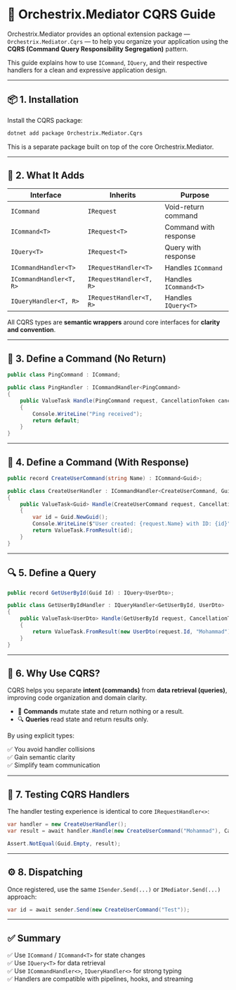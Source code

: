 # 🧭 Orchestrix.Mediator CQRS Guide

Orchestrix.Mediator provides an optional extension package — `Orchestrix.Mediator.Cqrs` — to help you organize your application using the **CQRS (Command Query Responsibility Segregation)** pattern.

This guide explains how to use `ICommand`, `IQuery`, and their respective handlers for a clean and expressive application design.

---

## 📦 1. Installation

Install the CQRS package:

```bash
dotnet add package Orchestrix.Mediator.Cqrs
```

This is a separate package built on top of the core Orchestrix.Mediator.

---

## 🧱 2. What It Adds

| Interface                | Inherits           | Purpose                        |
|--------------------------|--------------------|--------------------------------|
| `ICommand`               | `IRequest`         | Void-return command            |
| `ICommand<T>`            | `IRequest<T>`      | Command with response          |
| `IQuery<T>`              | `IRequest<T>`      | Query with response            |
| `ICommandHandler<T>`     | `IRequestHandler<T>` | Handles `ICommand`          |
| `ICommandHandler<T, R>`  | `IRequestHandler<T, R>` | Handles `ICommand<T>`     |
| `IQueryHandler<T, R>`    | `IRequestHandler<T, R>` | Handles `IQuery<T>`       |

All CQRS types are **semantic wrappers** around core interfaces for **clarity and convention**.

---

## 🧾 3. Define a Command (No Return)

```csharp
public class PingCommand : ICommand;

public class PingHandler : ICommandHandler<PingCommand>
{
    public ValueTask Handle(PingCommand request, CancellationToken cancellationToken)
    {
        Console.WriteLine("Ping received");
        return default;
    }
}
```

---

## 🔁 4. Define a Command (With Response)

```csharp
public record CreateUserCommand(string Name) : ICommand<Guid>;

public class CreateUserHandler : ICommandHandler<CreateUserCommand, Guid>
{
    public ValueTask<Guid> Handle(CreateUserCommand request, CancellationToken cancellationToken)
    {
        var id = Guid.NewGuid();
        Console.WriteLine($"User created: {request.Name} with ID: {id}");
        return ValueTask.FromResult(id);
    }
}
```

---

## 🔍 5. Define a Query

```csharp
public record GetUserById(Guid Id) : IQuery<UserDto>;

public class GetUserByIdHandler : IQueryHandler<GetUserById, UserDto>
{
    public ValueTask<UserDto> Handle(GetUserById request, CancellationToken cancellationToken)
    {
        return ValueTask.FromResult(new UserDto(request.Id, "Mohammad"));
    }
}
```

---

## 🧬 6. Why Use CQRS?

CQRS helps you separate **intent (commands)** from **data retrieval (queries)**, improving code organization and domain clarity.

- 🔄 **Commands** mutate state and return nothing or a result.
- 🔍 **Queries** read state and return results only.

By using explicit types:

✅ You avoid handler collisions  
✅ Gain semantic clarity  
✅ Simplify team communication

---

## 🧪 7. Testing CQRS Handlers

The handler testing experience is identical to core `IRequestHandler<>`:

```csharp
var handler = new CreateUserHandler();
var result = await handler.Handle(new CreateUserCommand("Mohammad"), CancellationToken.None);

Assert.NotEqual(Guid.Empty, result);
```

---

## ⚙️ 8. Dispatching

Once registered, use the same `ISender.Send(...)` or `IMediator.Send(...)` approach:

```csharp
var id = await sender.Send(new CreateUserCommand("Test"));
```

---

## ✅ Summary

✅ Use `ICommand` / `ICommand<T>` for state changes  
✅ Use `IQuery<T>` for data retrieval  
✅ Use `ICommandHandler<>`, `IQueryHandler<>` for strong typing  
✅ Handlers are compatible with pipelines, hooks, and streaming
